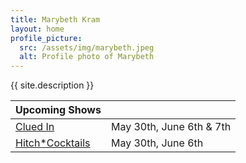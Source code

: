 ```yaml
---
title: Marybeth Kram
layout: home
profile_picture:
  src: /assets/img/marybeth.jpeg
  alt: Profile photo of Marybeth
---
```

{{ site.description }}

| Upcoming Shows | |
|---|---|
| [Clued In](https://www.secondcity.com/shows/chicago/clued-in-chi/) | May 30th, June 6th & 7th |
| [Hitch*Cocktails](https://theannoyance.thundertix.com/events/188394) | May 30th, June 6th |
